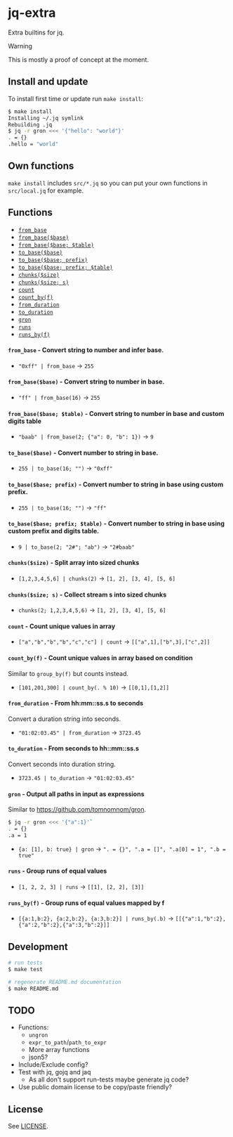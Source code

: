 # jq-extra

Extra builtins for jq.

> [!WARNING]
> This is mostly a proof of concept at the moment.

## Install and update

To install first time or update run `make install`:

```sh
$ make install
Installing ~/.jq symlink
Rebuilding .jq
$ jq -r gron <<< '{"hello": "world"}'
. = {}
.hello = "world"
```

## Own functions

`make install` includes `src/*.jq` so you can put your own functions in `src/local.jq` for example.

## Functions
- [`from_base`](#from_base)
- [`from_base($base)`](#from_base__base_)
- [`from_base($base; $table)`](#from_base__base___table_)
- [`to_base($base)`](#to_base__base_)
- [`to_base($base; prefix)`](#to_base__base__prefix_)
- [`to_base($base; prefix; $table)`](#to_base__base__prefix___table_)
- [`chunks($size)`](#chunks__size_)
- [`chunks($size; s)`](#chunks__size__s_)
- [`count`](#count)
- [`count_by(f)`](#count_by_f_)
- [`from_duration`](#from_duration)
- [`to_duration`](#to_duration)
- [`gron`](#gron)
- [`runs`](#runs)
- [`runs_by(f)`](#runs_by_f_)
#### <a name="from_base"></a>`from_base` - Convert string to number and infer base.
- `"0xff" | from_base` → `255`

#### <a name="from_base__base_"></a>`from_base($base)` - Convert string to number in base.
- `"ff" | from_base(16)` → `255`

#### <a name="from_base__base___table_"></a>`from_base($base; $table)` - Convert string to number in base and custom digits table
- `"baab" | from_base(2; {"a": 0, "b": 1})` → `9`

#### <a name="to_base__base_"></a>`to_base($base)` - Convert number to string in base.
- `255 | to_base(16; "")` → `"0xff"`

#### <a name="to_base__base__prefix_"></a>`to_base($base; prefix)` - Convert number to string in base using custom prefix.
- `255 | to_base(16; "")` → `"ff"`

#### <a name="to_base__base__prefix___table_"></a>`to_base($base; prefix; $table)` - Convert number to string in base using custom prefix and digits table.
- `9 | to_base(2; "2#"; "ab")` → `"2#baab"`

#### <a name="chunks__size_"></a>`chunks($size)` - Split array into sized chunks
- `[1,2,3,4,5,6] | chunks(2)` → `[1, 2], [3, 4], [5, 6]`

#### <a name="chunks__size__s_"></a>`chunks($size; s)` - Collect stream s into sized chunks
- `chunks(2; 1,2,3,4,5,6)` → `[1, 2], [3, 4], [5, 6]`

#### <a name="count"></a>`count` - Count unique values in array
- `["a","b","b","b","c","c"] | count` → `[["a",1],["b",3],["c",2]]`

#### <a name="count_by_f_"></a>`count_by(f)` - Count unique values in array based on condition
Similar to `group_by(f)` but counts instead.
- `[101,201,300] | count_by(. % 10)` → `[[0,1],[1,2]]`

#### <a name="from_duration"></a>`from_duration` - From hh:mm::ss.s to seconds
Convert a duration string into seconds.
- `"01:02:03.45" | from_duration` → `3723.45`

#### <a name="to_duration"></a>`to_duration` - From seconds to hh::mm::ss.s
Convert seconds into duration string.
- `3723.45 | to_duration` → `"01:02:03.45"`

#### <a name="gron"></a>`gron` - Output all paths in input as expressions
Similar to https://github.com/tomnomnom/gron.
```sh
$ jq -r gron <<< '{"a":1}'`
. = {}
.a = 1
```
- `{a: [1], b: true} | gron` → `". = {}", ".a = []", ".a[0] = 1", ".b = true"`

#### <a name="runs"></a>`runs` - Group runs of equal values
- `[1, 2, 2, 3] | runs` → `[[1], [2, 2], [3]]`

#### <a name="runs_by_f_"></a>`runs_by(f)` - Group runs of equal values mapped by f
- `[{a:1,b:2}, {a:2,b:2}, {a:3,b:2}] | runs_by(.b)` → `[[{"a":1,"b":2},{"a":2,"b":2},{"a":3,"b":2}]]`

## Development

```sh
# run tests
$ make test

# regenerate README.md documentation
$ make README.md
```

## TODO

- Functions:
  - `ungron`
  - `expr_to_path`/`path_to_expr`
  - More array functions
  - json5?
- Include/Exclude config?
- Test with jq, gojq and jaq
  - As all don't support run-tests maybe generate jq code?
- Use public domain license to be copy/paste friendly?

## License

See [LICENSE](LICENSE).
